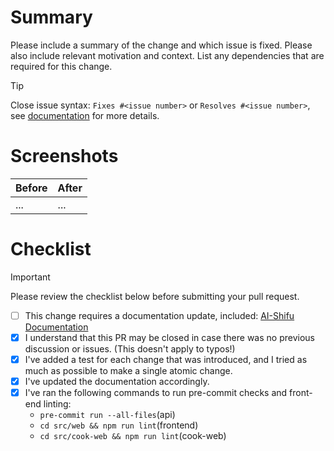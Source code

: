 # Summary

Please include a summary of the change and which issue is fixed. Please also include relevant motivation and context. List any dependencies that are required for this change.

> [!Tip]
> Close issue syntax: `Fixes #<issue number>` or `Resolves #<issue number>`, see [documentation](https://docs.github.com/en/issues/tracking-your-work-with-issues/linking-a-pull-request-to-an-issue#linking-a-pull-request-to-an-issue-using-a-keyword) for more details.


# Screenshots

| Before | After |
|--------|-------|
| ...    | ...   |

# Checklist

> [!IMPORTANT]
> Please review the checklist below before submitting your pull request.

- [ ] This change requires a documentation update, included: [AI-Shifu Documentation](https://github.com/ai-shifu/ai-shifu-docs)
- [x] I understand that this PR may be closed in case there was no previous discussion or issues. (This doesn't apply to typos!)
- [x] I've added a test for each change that was introduced, and I tried as much as possible to make a single atomic change.
- [x] I've updated the documentation accordingly.
- [x] I've ran the following commands to run pre-commit checks and front-end linting:
    * `pre-commit run --all-files`(api)
    * `cd src/web && npm run lint`(frontend)
    * `cd src/cook-web && npm run lint`(cook-web)
